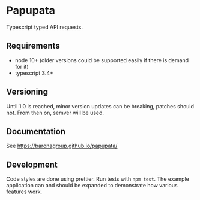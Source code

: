 # Papupata

Typescript typed API requests.

## Requirements

- node 10+ (older versions could be supported easily if there is demand for it)
- typescript 3.4+

## Versioning

Until 1.0 is reached, minor version updates can be breaking, patches should not. From then on, semver will be used.

## Documentation

See https://baronagroup.github.io/papupata/

## Development

Code styles are done using prettier. Run tests with `npm test`. The example application can and should be expanded to demonstrate how various features work.


